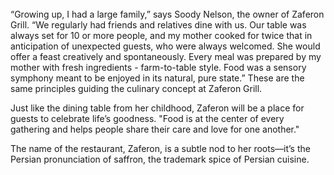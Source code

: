 <br/>
“Growing up, I had a large family,” says Soody Nelson, the owner of Zaferon Grill.  “We regularly had friends and relatives dine with us. Our table was always set for 10 or more people, and my mother cooked for twice that in anticipation of unexpected guests, who were always welcomed.  She would offer a feast creatively and spontaneously.  Every meal was prepared by my mother with fresh ingredients - farm-to-table style. Food was a sensory symphony meant to be enjoyed in its natural, pure state.”  These are the same principles guiding the culinary concept at Zaferon Grill.

Just like the dining table from her childhood, Zaferon will be a place for guests to celebrate life’s goodness. "Food is at the center of every gathering and helps people share their care and love for one another."  

The name of the restaurant, Zaferon, is a subtle nod to her roots—it’s the Persian pronunciation of saffron, the trademark spice of Persian cuisine.

